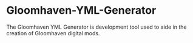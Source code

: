 # Gloomhaven-YML-Generator
 The Gloomhaven YML Generator is development tool used to aide in the creation of Gloomhaven digital mods.
